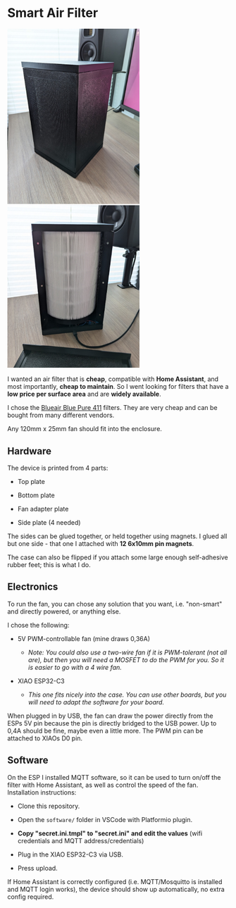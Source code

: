 # Smart Air Filter

<img src="media/aircleaner.jpg" title="" alt="aircleaner.jpg" width="300"> <img src="media/aircleaner-open.jpg" title="" alt="aircleaner-open.jpg" width="300">

I wanted an air filter that is **cheap**, compatible with **Home Assistant**, and most importantly, **cheap to maintain**. So I went looking for filters that have a **low price per surface area** and are **widely available**.

I chose the [Blueair Blue Pure 411](https://s.click.aliexpress.com/e/_Dk1etKp) filters. They are very cheap and can be bought from many different vendors.

Any 120mm x 25mm fan should fit into the enclosure.

## Hardware

The device is printed from 4 parts:

- Top plate

- Bottom plate

- Fan adapter plate

- Side plate (4 needed)

The sides can be glued together, or held together using magnets. I glued all but one side - that one I attached with **12 6x10mm pin magnets**.

The case can also be flipped if you attach some large enough self-adhesive rubber feet; this is what I do.

## Electronics

To run the fan, you can chose any solution that you want, i.e. "non-smart" and directly powered, or anything else.

I chose the following:

- 5V PWM-controllable fan (mine draws 0,36A)
  
   - *Note: You could also use a two-wire fan if it is PWM-tolerant (not all are), but then you will need a MOSFET to do the PWM for you. So it is easier to go with a 4 wire fan.*

- XIAO ESP32-C3
  
   - *This one fits nicely into the case. You can use other boards, but you will need to adapt the software for your board.*

When plugged in by USB, the fan can draw the power directly from the ESPs 5V pin because the pin is directly bridged to the USB power. Up to 0,4A should be fine, maybe even a little more. The PWM pin can be attached to XIAOs D0 pin.

## Software

On the ESP I installed MQTT software, so it can be used to turn on/off the filter with Home Assistant, as well as control the speed of the fan. Installation instructions:

- Clone this repository.

- Open the `software/` folder in VSCode with Platformio plugin.

- **Copy "secret.ini.tmpl" to "secret.ini" and edit the values** (wifi credentials and MQTT address/credentials)

- Plug in the XIAO ESP32-C3 via USB.

- Press upload.

If Home Assistant is correctly configured (i.e. MQTT/Mosquitto is installed and MQTT login works), the device should show up automatically, no extra config required.
